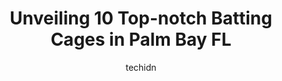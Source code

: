 ---
layout: ampstory
image: https://i0.wp.com/www.depkes.org/wp-content/uploads/2023/06/batting-cages-0-in-palm-bay-fl-1685807951.jpeg?resize=640,853
author: techidn
featured: false
description: Discover the impressive array of Batting Cages options in Palm Bay FL, where you can find 10 of the largest Batting Cages establishments in the area. From renowned classics to hidden gems, P
title: Unveiling 10 Top-notch Batting Cages in Palm Bay FL
cover:
   title: Unveiling 10 Top-notch Batting Cages in Palm Bay FL
   subtitle: Rickpate
   background: https://www.depkes.org/wp-content/uploads/2023/06/batting-cages-0-in-palm-bay-fl-1685807951.jpeg

pages: 
 - layout: thirds
   top: <h1>#1 Palm Bay West Little League</h1>
   bottom: "<p>Its a great organization playing different skill levels on 4 fields at West Oaks Park on Lamplighter in Palm Bay, Florida.</p>"
   background: https://www.depkes.org/wp-content/uploads/2023/06/batting-cages-1-in-palm-bay-fl-1685807952.jpeg
   backgroundblur: true
 - layout: thirds
   top: <h1>#2 Palm Bay Paintball Park</h1>
   bottom: "<p>First time out to this park for airsoft and I must say it didnt disappoint.  Very friendly staff and they are all about the customer. My son had a malfunction on his per</p>"
   background: https://www.depkes.org/wp-content/uploads/2023/06/batting-cages-2-in-palm-bay-fl-1685807952.jpeg
   cta:
      link: https://www.depkes.org/blog/unveiling-10-top-notch-batting-cages-in-palm-bay-fl/
      text: Unveiling 10 Top-notch Batting Cages in Palm Bay FL
 - layout: thirds
   top: <h1>#3 Cruz baseball</h1>
   bottom: "<p>10101 Lantana rd suite MOP, Lake Worth, FL 33449, United States</p>"
   background: https://www.depkes.org/wp-content/uploads/2023/06/batting-cages-3-in-palm-bay-fl-1685807953.jpeg
   cta:
      link: https://www.depkes.org/blog/unveiling-10-top-notch-batting-cages-in-palm-bay-fl/
      text: Unveiling 10 Top-notch Batting Cages in Palm Bay FL
 - layout: thirds
   top: <h1>#4 The Upper Deck Sports Facility</h1>
   bottom: "<p>3290 Suntree Blvd #105, Melbourne, FL 32940, United States</p>"
   background: https://images.unsplash.com/photo-1567095761054-7a02e69e5c43?ixlib=rb-4.0.3&ixid=MnwxMjA3fDB8MHxwaG90by1wYWdlfHx8fGVufDB8fHx8&auto=format&fit=crop&w=640&h=853&q=80
   cta:
      link: https://www.depkes.org/blog/unveiling-10-top-notch-batting-cages-in-palm-bay-fl/
      text: Unveiling 10 Top-notch Batting Cages in Palm Bay FL
 - layout: thirds
   top: <h1>#5 D-BAT Lake Mary</h1>
   bottom: "<p>200 Technology Park Suite 1030, Lake Mary, FL 32746, United States</p>"
   background: https://images.unsplash.com/photo-1599422314077-f4dfdaa4cd09?ixlib=rb-4.0.3&ixid=MnwxMjA3fDB8MHxwaG90by1wYWdlfHx8fGVufDB8fHx8&auto=format&fit=crop&w=640&h=853&q=80
   cta:
      link: https://www.depkes.org/blog/unveiling-10-top-notch-batting-cages-in-palm-bay-fl/
      text: Unveiling 10 Top-notch Batting Cages in Palm Bay FL
 - layout: thirds
   top: <h1>#6 Dingers Training Center</h1>
   bottom: "<p>3795 Flypark Dr, Rockledge, FL 32955, United States</p>"
   background: https://images.unsplash.com/photo-1533735380053-eb8d0759b24a?ixlib=rb-4.0.3&ixid=MnwxMjA3fDB8MHxwaG90by1wYWdlfHx8fGVufDB8fHx8&auto=format&fit=crop&w=640&h=853&q=80
   cta:
      link: https://www.depkes.org/blog/unveiling-10-top-notch-batting-cages-in-palm-bay-fl/
      text: Unveiling 10 Top-notch Batting Cages in Palm Bay FL
 - layout: thirds
   top: <h1>#7 Sportmatrix</h1>
   bottom: "<p>3990 US-1, Vero Beach, FL 32960, United States</p>"
   background: https://images.unsplash.com/photo-1509114397022-ed747cca3f65?ixlib=rb-4.0.3&ixid=MnwxMjA3fDB8MHxwaG90by1wYWdlfHx8fGVufDB8fHx8&auto=format&fit=crop&w=640&h=853&q=80
   cta:
      link: https://www.depkes.org/blog/unveiling-10-top-notch-batting-cages-in-palm-bay-fl/
      text: Unveiling 10 Top-notch Batting Cages in Palm Bay FL
 - layout: thirds
   middle: Continue reading...
   background: https://images.unsplash.com/photo-1632260260864-caf7fde5ec36?ixlib=rb-4.0.3&ixid=MnwxMjA3fDB8MHxwaG90by1wYWdlfHx8fGVufDB8fHx8&auto=format&fit=crop&w=640&h=853&q=80
   cta:
      link: https://www.depkes.org/blog/unveiling-10-top-notch-batting-cages-in-palm-bay-fl/
      text: Unveiling 10 Top-notch Batting Cages in Palm Bay FL
      
---